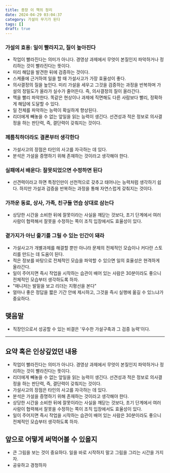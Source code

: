 ```yaml
---
title: 종장 이 책의 정리
date: 2024-04-29 03:04:37
category: 가설이 무기가 된다
tags: []
draft: true
---
```


### 가설의 효용: 일이 빨라지고, 질이 높아진다

- 작업이 빨라진다는 의미가 아니다. 경영상 과제에서 무엇이 본질인지 파악하거나 정리하는 것이 빨라진다는 뜻이다.
- 미리 해답을 발견한 뒤에 검증하는 것이다.
- 스케줄에 근거하여 일을 할 때 가설사고가 가장 효율성이 좋다.
- 의사결정의 질을 높인다. 미리 가설을 세우고 그것을 검증하는 과정을 반복하며 가설의 정밀도가 올라가 실수가 줄어든다. 즉, 의사결정의 질이 올라간다.
- 맥을 빨리 파악한다. 똑같은 현상이나 과제에 직면해도 다른 사람보다 빨리, 정확하게 해답에 도달할 수 있다.
- 일 전체를 파악하는 능력이 확실하게 향상된다.
- 리더에게 빼놓을 수 없는 앞일을 읽는 능력이 생긴다. 선견성과 적은 정보로 의사결정을 하는 판단력, 즉, 결단력이 갖춰지는 것이다.

### 께름칙하더라도 결론부터 생각한다

- 가설사고의 장점은 타인의 사고를 자극하는 데 있다.
- 분석은 가설을 증명하기 위해 존재하는 것이라고 생각해야 한다.

### 실패에서 배운다: 잘못되었으면 수정하면 된다

- 선견력이라고 하면 특정인만이 선천적으로 갖추고 태어나는 능력처럼 생각하기 쉽다. 하지만 가설과 검증을 반복하는 과정을 통해 자연스럽게 갖춰지는 것이다.

### 가까운 동료, 상사, 가족, 친구들 연습 상대로 삼는다

- 상당한 시간을 소비한 뒤에 잘못이라는 사실을 깨닫는 것보다, 초기 단계에서 여러 사람이 협력해서 잘못을 수정하는 쪽이 조직 입장에서도 효율성이 있다.

### 곁가지가 아닌 줄기를 그릴 수 있는 인간이 돼라

- 가설사고가 개별과제를 해결할 뿐만 아니라 문제의 전체적인 모습이나 커다란 스토리를 만드는 데 도움이 된다.
- 적은 정보를 바탕으로 전체적인 모습을 파악할 수 있으면 일의 효율성은 현격하게 올라간다.
- 일이 주어지면 즉시 작업을 시작하는 습관이 배어 있는 사람은 30분이라도 좋으니 전체적인 모습부터 생각하도록 하자.
- "매니저는 발밑을 보고 리더는 지평선을 본다"
- 얼마나 좋은 정답을 짧은 기간 안에 제시하고, 그것을 즉시 실행에 옮길 수 있느냐가 중요하다.

## 맺음말

- 직장인으로서 성공할 수 있는 비결은 '우수한 가설구축과 그 검증 능력'이다.

---

## 요약 혹은 인상깊었던 내용

- 작업이 빨라진다는 의미가 아니다. 경영상 과제에서 무엇이 본질인지 파악하거나 정리하는 것이 빨라진다는 뜻이다.
- 리더에게 빼놓을 수 없는 앞일을 읽는 능력이 생긴다. 선견성과 적은 정보로 의사결정을 하는 판단력, 즉, 결단력이 갖춰지는 것이다.
- 가설사고의 장점은 타인의 사고를 자극하는 데 있다.
- 분석은 가설을 증명하기 위해 존재하는 것이라고 생각해야 한다.
- 상당한 시간을 소비한 뒤에 잘못이라는 사실을 깨닫는 것보다, 초기 단계에서 여러 사람이 협력해서 잘못을 수정하는 쪽이 조직 입장에서도 효율성이 있다.
- 일이 주어지면 즉시 작업을 시작하는 습관이 배어 있는 사람은 30분이라도 좋으니 전체적인 모습부터 생각하도록 하자.

## 앞으로 어떻게 써먹어볼 수 있을지

- 큰 그림을 보는 것이 중요하다. 일을 바로 시작하지 말고 그림을 그리는 시간을 가지자.
- 공유하고 경청하자
